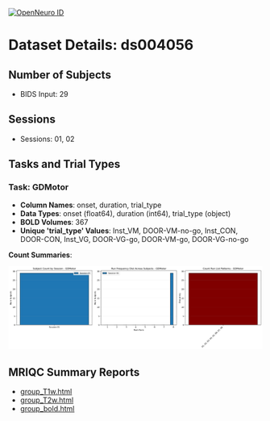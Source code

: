 [![OpenNeuro ID](https://img.shields.io/badge/OpenNeuro_Dataset-ds004056-blue?style=for-the-badge)](https://openneuro.org/datasets/ds004056)

# Dataset Details: ds004056

## Number of Subjects
- BIDS Input: 29

## Sessions
- Sessions: 01, 02

## Tasks and Trial Types
### Task: GDMotor
- **Column Names**: onset, duration, trial_type
- **Data Types**: onset (float64), duration (int64), trial_type (object)
- **BOLD Volumes**: 367
- **Unique 'trial_type' Values**: Inst_VM, DOOR-VM-no-go, Inst_CON, DOOR-CON, Inst_VG, DOOR-VG-go, DOOR-VM-go, DOOR-VG-no-go

**Count Summaries**:

![GDMotor GDMotor_session_summary.png](basics_out/GDMotor_session_summary.png)

## MRIQC Summary Reports
- [group_T1w.html](https://htmlpreview.github.io/?https://github.com/demidenm/openneuro_glmfitlins/blob/main/statsmodel_specs/ds004056/mriqc_summary/group_T1w.html)
- [group_T2w.html](https://htmlpreview.github.io/?https://github.com/demidenm/openneuro_glmfitlins/blob/main/statsmodel_specs/ds004056/mriqc_summary/group_T2w.html)
- [group_bold.html](https://htmlpreview.github.io/?https://github.com/demidenm/openneuro_glmfitlins/blob/main/statsmodel_specs/ds004056/mriqc_summary/group_bold.html)
